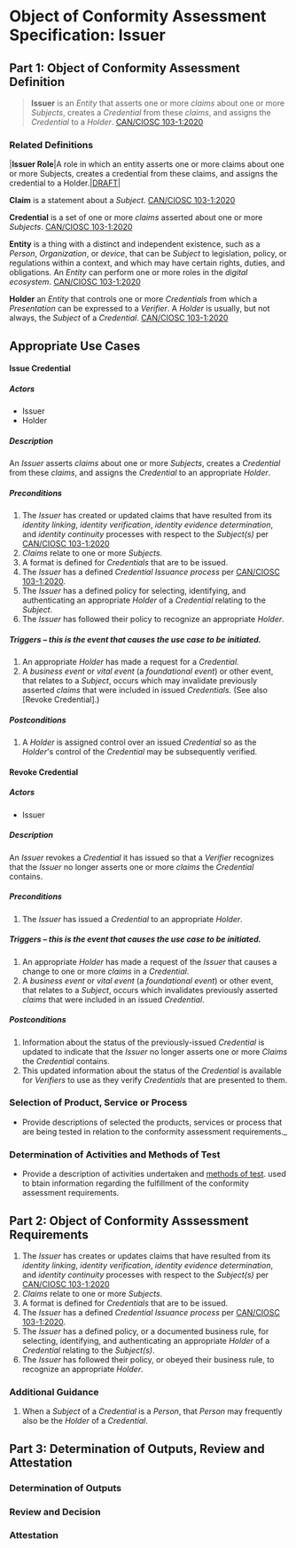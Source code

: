 # Object of Conformity Assessment Specification: Issuer 

## Part 1: Object of Conformity Assessment Definition

>**Issuer** is an _Entity_ that asserts one or more _claims_ about one or more _Subjects_, creates a _Credential_ from these _claims_, and assigns the _Credential_ to a _Holder_. [CAN/CIOSC 103-1:2020](https://ciostrategycouncil.com/standards/find-a-standard/standards-in-digital-trust/digital-trust-fundamentals/)

### Related Definitions

|**Issuer Role**|A role in which an entity asserts one or more claims about one or more Subjects, creates a credential from these claims, and assigns the credential to a Holder.|[DRAFT](./objca-issuer.md)|

**Claim** is a statement about a _Subject_. [CAN/CIOSC 103-1:2020](https://ciostrategycouncil.com/standards/find-a-standard/standards-in-digital-trust/digital-trust-fundamentals/)

**Credential** is a set of one or more _claims_ asserted about one or more _Subjects_. [CAN/CIOSC 103-1:2020](https://ciostrategycouncil.com/standards/find-a-standard/standards-in-digital-trust/digital-trust-fundamentals/)

**Entity** is a thing with a distinct and independent existence, such as a _Person_, _Organization_, or _device_, that can be _Subject_ to legislation, policy, or regulations within a context, and which may have certain rights, duties, and obligations. An _Entity_ can perform one or more roles in the _digital ecosystem_. [CAN/CIOSC 103-1:2020](https://ciostrategycouncil.com/standards/find-a-standard/standards-in-digital-trust/digital-trust-fundamentals/)

**Holder** an _Entity_ that controls one or more _Credentials_ from which a _Presentation_ can be expressed to a _Verifier_. A _Holder_ is usually, but not always, the _Subject_ of a _Credential_. [CAN/CIOSC 103-1:2020](https://ciostrategycouncil.com/standards/find-a-standard/standards-in-digital-trust/digital-trust-fundamentals/)

## Appropriate Use Cases

#### Issue Credential

##### Actors
 - Issuer
 - Holder

##### Description
An _Issuer_ asserts _claims_ about one or more _Subjects_, creates a _Credential_ from these _claims_, and assigns the _Credential_ to an appropriate _Holder_. 

##### Preconditions
1. The _Issuer_ has created or updated claims that have resulted from its _identity linking_, _identity verification_, _identity evidence determination_, and _identity continuity_ processes with respect to the _Subject(s)_ per [CAN/CIOSC 103-1:2020](https://ciostrategycouncil.com/standards/find-a-standard/standards-in-digital-trust/digital-trust-fundamentals/)
1. _Claims_ relate to one or more _Subjects_.
1. A format is defined for _Credentials_ that are to be issued.
1. The _Issuer_ has a defined _Credential Issuance process_ per [CAN/CIOSC 103-1:2020](https://ciostrategycouncil.com/standards/find-a-standard/standards-in-digital-trust/digital-trust-fundamentals/).
1. The _Issuer_ has a defined policy for selecting, identifying, and authenticating an appropriate _Holder_ of a _Credential_ relating to the _Subject_. 
1. The _Issuer_ has followed their policy to recognize an appropriate _Holder_. 

##### Triggers – this is the event that causes the use case to be initiated.
1. An appropriate _Holder_ has made a request for a _Credential_.
1. A _business event_ or _vital event_ (a _foundational event_) or other event, that relates to a _Subject_, occurs which may invalidate previously asserted _claims_ that were included in issued _Credentials_. (See also [Revoke Credential].)

##### Postconditions
1. A _Holder_ is assigned control over an issued _Credential_ so as the _Holder_'s control of the _Credential_ may be subsequently verified.


#### Revoke Credential

##### Actors
 - Issuer

##### Description
An _Issuer_ revokes a _Credential_ it has issued so that a _Verifier_ recognizes that the _Issuer_ no longer asserts one or more _claims_ the _Credential_ contains. 

##### Preconditions
1. The _Issuer_ has issued a _Credential_ to an appropriate _Holder_.

##### Triggers – this is the event that causes the use case to be initiated.
1. An appropriate _Holder_ has made a request of the _Issuer_ that causes a change to one or more _claims_ in a _Credential_.
1. A _business event_ or _vital event_ (a _foundational event_) or other event, that relates to a _Subject_, occurs which invalidates previously asserted _claims_ that were included in an issued _Credential_.

##### Postconditions
1. Information about the status of the previously-issued _Credential_ is updated to indicate that the _Issuer_ no longer asserts one or more _Claims_ the _Credential_ contains.
1. This updated information about the status of the _Credential_ is available for _Verifiers_ to use as they verify _Credentials_ that are presented to them.


### Selection of Product, Service or Process

* Provide descriptions of selected the products, services or process that are being tested in relation to the conformity assessment requirements._

### Determination of Activities and Methods of Test

- Provide a description of activities undertaken and [methods of test](./methods-of-tests.md). used to btain information regarding the fulfillment of the conformity assessment  requirements. 


## Part 2: Object of Conformity Asssessment Requirements

1. The _Issuer_ has creates or updates claims that have resulted from its _identity linking_, _identity verification_, _identity evidence determination_, and _identity continuity_ processes with respect to the _Subject(s)_ per [CAN/CIOSC 103-1:2020](https://ciostrategycouncil.com/standards/find-a-standard/standards-in-digital-trust/digital-trust-fundamentals/)
2. _Claims_ relate to one or more _Subjects_.
3. A format is defined for _Credentials_ that are to be issued.
4. The _Issuer_ has a defined _Credential Issuance process_ per [CAN/CIOSC 103-1:2020](https://ciostrategycouncil.com/standards/find-a-standard/standards-in-digital-trust/digital-trust-fundamentals/).
5. The _Issuer_ has a defined policy, or a documented business rule, for selecting, identifying, and authenticating an appropriate _Holder_ of a _Credential_ relating to the _Subject(s)_. 
6. The _Issuer_ has followed their policy, or obeyed their business rule, to recognize an appropriate _Holder_. 

### Additional Guidance

1. When a _Subject_ of a _Credential_ is a _Person_, that _Person_ may frequently also be the _Holder_ of a _Credential_. 

## Part 3: Determination of Outputs, Review and Attestation

### Determination of Outputs

### Review and Decision

### Attestation
